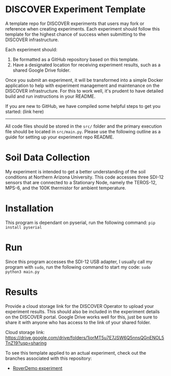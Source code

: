 # DISCOVER Experiment Template
A template repo for DISCOVER experiments that users may fork or reference when creating experiments. Each experiment should follow this template for the highest chance of success when submitting to the DISCOVER infrastructure.

Each experiment should:

1. Be formatted as a GitHub repository based on this template.
2. Have a designated location for receiving experiment results, such as a shared Google Drive folder.

Once you submit an experiment, it will be transformed into a simple Docker application to help with experiment management and maintenance on the DISCOVER infrastructure. For this to work well, it's prudent to have detailed build and run instructions in your README.

If you are new to GitHub, we have compiled some helpful steps to get you started: (link here)

---

All code files should be stored in the `src/` folder and the primary execution file should be located in `src/main.py`. Please use the following outline as a guide for setting up your experiment repo README.

# Soil Data Collection
My experiment is intended to get a better understanding of the soil conditions at Northern Arizona University. This code accesses three SDI-12 sensors that are connected to a Stationary Node, namely the TEROS-12, MPS-6, and the 100K thermistor for ambient temperature.

# Installation
This program is dependant on pyserial, run the following command:
`pip install pyserial`

# Run
Since this program accesses the SDI-12 USB adapter, I usually call my program with `sudo`, run the following command to start my code:
`sudo python3 main.py`

# Results
Provide a cloud storage link for the DISCOVER Operator to upload your experiment results. This should also be included in the experiment details on the DISCOVER portal. Google Drive works well for this, just be sure to share it with anyone who has access to the link of your shared folder.

Cloud storage link: https://drive.google.com/drive/folders/1jorMT5u7E7JSW6Q5nnsQGnENOL5TnZ19?usp=sharing

To see this template applied to an actual experiment, check out the branches associated with this repository:
 - [RoverDemo experiment](https://github.com/DiscoverCCRI/DISCOVER-Experiment-Template/tree/RoverDemo)
